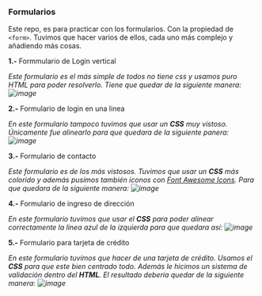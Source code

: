 ### Formularios ###

Este repo, es para practicar con los formularios. Con la propiedad de ```<form>```. Tuvimos que hacer varios de ellos, cada uno más complejo y añadiendo más cosas.

**1.-** Formmulario de Login vertical

_Este formulario es el más simple de todos no tiene css y usamos puro HTML para poder resolverlo. Tiene que quedar de la siguiente manera:
![image](https://user-images.githubusercontent.com/58775176/115543188-6271ed80-a2a1-11eb-9360-f70bb5459f1f.png)_

**2.-** Formulario de login en una linea

_En este formulario tampoco tuvimos que usar un **CSS** muy vistoso. Únicamente fue alinearlo para que quedara de la siguiente panera:
![image](https://user-images.githubusercontent.com/58775176/115543490-b11f8780-a2a1-11eb-9f15-b0f0bb93a85d.png)_

**3.-** Formulario de contacto

_Este formulario es de los más vistosos. Tuvimos que usar un **CSS** más colorido y además pusimos también iconos con [Font Awesome Icons](https://fontawesome.com/icons?d=gallery&p=2). Para que quedara de la siguiente manera:
![image](https://user-images.githubusercontent.com/58775176/115543815-183d3c00-a2a2-11eb-972d-8b518807ae9b.png)_

**4.-** Formulario de ingreso de dirección 

_En este formulario tuvimos que usar el **CSS** para poder alinear correctamente la linea azul de la izquierda para que quedara así:
![image](https://user-images.githubusercontent.com/58775176/115544020-5e929b00-a2a2-11eb-8dc3-e7f6368dad50.png)_

**5.-** Formulario para tarjeta de crédito

_En este formulario tuvimos que hacer de una tarjeta de crédito. Usamos el **CSS** para que este bien centrado todo. Además le hicimos un sistema de validación dentro del **HTML**. El resultado debería quedar de la siguiente manera:
![image](https://user-images.githubusercontent.com/58775176/115544240-a285a000-a2a2-11eb-93f7-60d3a0bed353.png)_




